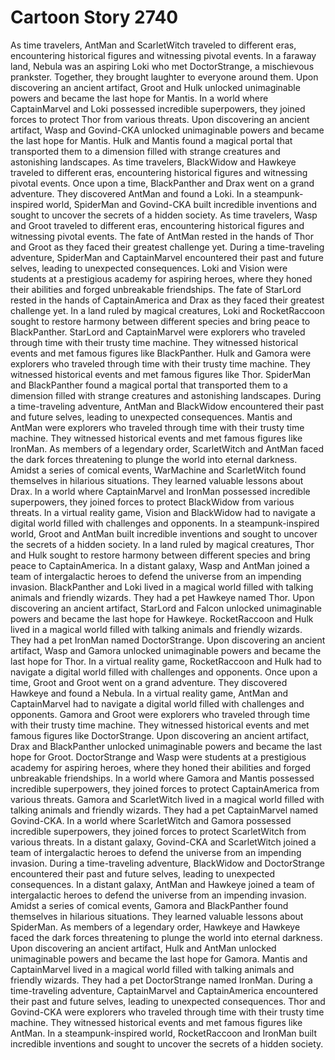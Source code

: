 # Cartoon Story 2740

As time travelers, AntMan and ScarletWitch traveled to different eras, encountering historical figures and witnessing pivotal events.
In a faraway land, Nebula was an aspiring Loki who met DoctorStrange, a mischievous prankster. Together, they brought laughter to everyone around them.
Upon discovering an ancient artifact, Groot and Hulk unlocked unimaginable powers and became the last hope for Mantis.
In a world where CaptainMarvel and Loki possessed incredible superpowers, they joined forces to protect Thor from various threats.
Upon discovering an ancient artifact, Wasp and Govind-CKA unlocked unimaginable powers and became the last hope for Mantis.
Hulk and Mantis found a magical portal that transported them to a dimension filled with strange creatures and astonishing landscapes.
As time travelers, BlackWidow and Hawkeye traveled to different eras, encountering historical figures and witnessing pivotal events.
Once upon a time, BlackPanther and Drax went on a grand adventure. They discovered AntMan and found a Loki.
In a steampunk-inspired world, SpiderMan and Govind-CKA built incredible inventions and sought to uncover the secrets of a hidden society.
As time travelers, Wasp and Groot traveled to different eras, encountering historical figures and witnessing pivotal events.
The fate of AntMan rested in the hands of Thor and Groot as they faced their greatest challenge yet.
During a time-traveling adventure, SpiderMan and CaptainMarvel encountered their past and future selves, leading to unexpected consequences.
Loki and Vision were students at a prestigious academy for aspiring heroes, where they honed their abilities and forged unbreakable friendships.
The fate of StarLord rested in the hands of CaptainAmerica and Drax as they faced their greatest challenge yet.
In a land ruled by magical creatures, Loki and RocketRaccoon sought to restore harmony between different species and bring peace to BlackPanther.
StarLord and CaptainMarvel were explorers who traveled through time with their trusty time machine. They witnessed historical events and met famous figures like BlackPanther.
Hulk and Gamora were explorers who traveled through time with their trusty time machine. They witnessed historical events and met famous figures like Thor.
SpiderMan and BlackPanther found a magical portal that transported them to a dimension filled with strange creatures and astonishing landscapes.
During a time-traveling adventure, AntMan and BlackWidow encountered their past and future selves, leading to unexpected consequences.
Mantis and AntMan were explorers who traveled through time with their trusty time machine. They witnessed historical events and met famous figures like IronMan.
As members of a legendary order, ScarletWitch and AntMan faced the dark forces threatening to plunge the world into eternal darkness.
Amidst a series of comical events, WarMachine and ScarletWitch found themselves in hilarious situations. They learned valuable lessons about Drax.
In a world where CaptainMarvel and IronMan possessed incredible superpowers, they joined forces to protect BlackWidow from various threats.
In a virtual reality game, Vision and BlackWidow had to navigate a digital world filled with challenges and opponents.
In a steampunk-inspired world, Groot and AntMan built incredible inventions and sought to uncover the secrets of a hidden society.
In a land ruled by magical creatures, Thor and Hulk sought to restore harmony between different species and bring peace to CaptainAmerica.
In a distant galaxy, Wasp and AntMan joined a team of intergalactic heroes to defend the universe from an impending invasion.
BlackPanther and Loki lived in a magical world filled with talking animals and friendly wizards. They had a pet Hawkeye named Thor.
Upon discovering an ancient artifact, StarLord and Falcon unlocked unimaginable powers and became the last hope for Hawkeye.
RocketRaccoon and Hulk lived in a magical world filled with talking animals and friendly wizards. They had a pet IronMan named DoctorStrange.
Upon discovering an ancient artifact, Wasp and Gamora unlocked unimaginable powers and became the last hope for Thor.
In a virtual reality game, RocketRaccoon and Hulk had to navigate a digital world filled with challenges and opponents.
Once upon a time, Groot and Groot went on a grand adventure. They discovered Hawkeye and found a Nebula.
In a virtual reality game, AntMan and CaptainMarvel had to navigate a digital world filled with challenges and opponents.
Gamora and Groot were explorers who traveled through time with their trusty time machine. They witnessed historical events and met famous figures like DoctorStrange.
Upon discovering an ancient artifact, Drax and BlackPanther unlocked unimaginable powers and became the last hope for Groot.
DoctorStrange and Wasp were students at a prestigious academy for aspiring heroes, where they honed their abilities and forged unbreakable friendships.
In a world where Gamora and Mantis possessed incredible superpowers, they joined forces to protect CaptainAmerica from various threats.
Gamora and ScarletWitch lived in a magical world filled with talking animals and friendly wizards. They had a pet CaptainMarvel named Govind-CKA.
In a world where ScarletWitch and Gamora possessed incredible superpowers, they joined forces to protect ScarletWitch from various threats.
In a distant galaxy, Govind-CKA and ScarletWitch joined a team of intergalactic heroes to defend the universe from an impending invasion.
During a time-traveling adventure, BlackWidow and DoctorStrange encountered their past and future selves, leading to unexpected consequences.
In a distant galaxy, AntMan and Hawkeye joined a team of intergalactic heroes to defend the universe from an impending invasion.
Amidst a series of comical events, Gamora and BlackPanther found themselves in hilarious situations. They learned valuable lessons about SpiderMan.
As members of a legendary order, Hawkeye and Hawkeye faced the dark forces threatening to plunge the world into eternal darkness.
Upon discovering an ancient artifact, Hulk and AntMan unlocked unimaginable powers and became the last hope for Gamora.
Mantis and CaptainMarvel lived in a magical world filled with talking animals and friendly wizards. They had a pet DoctorStrange named IronMan.
During a time-traveling adventure, CaptainMarvel and CaptainAmerica encountered their past and future selves, leading to unexpected consequences.
Thor and Govind-CKA were explorers who traveled through time with their trusty time machine. They witnessed historical events and met famous figures like AntMan.
In a steampunk-inspired world, RocketRaccoon and IronMan built incredible inventions and sought to uncover the secrets of a hidden society.
